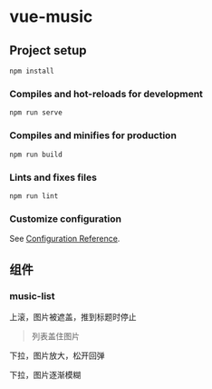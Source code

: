 # vue-music

## Project setup
```
npm install
```

### Compiles and hot-reloads for development
```
npm run serve
```

### Compiles and minifies for production
```
npm run build
```

### Lints and fixes files
```
npm run lint
```

### Customize configuration
See [Configuration Reference](https://cli.vuejs.org/config/).

## 组件

### music-list
上滚，图片被遮盖，推到标题时停止

> 列表盖住图片

下拉，图片放大，松开回弹

下拉，图片逐渐模糊